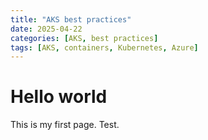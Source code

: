 ```yaml
---
title: "AKS best practices"
date: 2025-04-22
categories: [AKS, best practices]
tags: [AKS, containers, Kubernetes, Azure]
---
```


# Hello world

This is my first page.
Test.
